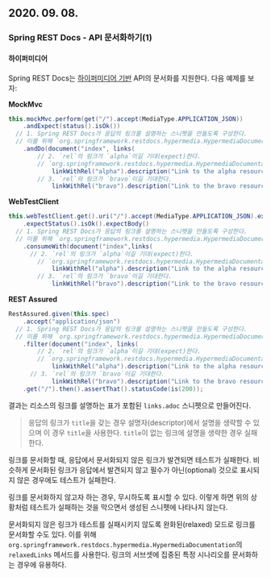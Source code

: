 ## 2020. 09. 08.

### Spring REST Docs - API 문서화하기(1)

#### 하이퍼미디어

Spring REST Docs는 [하이퍼미디어 기반][wikipedia-hateoas] API의 문서화를 지원한다. 다음 예제를 보자:

**MockMvc**

```java
this.mockMvc.perform(get("/").accept(MediaType.APPLICATION_JSON))
	.andExpect(status().isOk())
  // 1. Spring REST Docs가 응답의 링크를 설명하는 스니펫을 만들도록 구성한다. 
  // 이를 위해 `org.springframework.restdocs.hypermedia.HypermediaDocumentation`의 정적 메서드 `links`를 사용한다.
	.andDo(document("index", links( 
    	// 2. `rel`의 링크가 `alpha`이길 기대(expect)한다.
    	// `org.springframework.restdocs.hypermedia.HypermediaDocumentation`의 정적 메서드 `linkWithRel`을 사용한다.
			linkWithRel("alpha").description("Link to the alpha resource"), 
    	// 3. `rel`의 링크가 `bravo`이길 기대한다.
			linkWithRel("bravo").description("Link to the bravo resource")))); 
```

**WebTestClient**

```java
this.webTestClient.get().uri("/").accept(MediaType.APPLICATION_JSON).exchange()
	.expectStatus().isOk().expectBody()
  // 1. Spring REST Docs가 응답의 링크를 설명하는 스니펫을 만들도록 구성한다. 
  // 이를 위해 `org.springframework.restdocs.hypermedia.HypermediaDocumentation`의 정적 메서드 `links`를 사용한다.
	.consumeWith(document("index",links( 
      // 2. `rel`의 링크가 `alpha`이길 기대(expect)한다.
    	// `org.springframework.restdocs.hypermedia.HypermediaDocumentation`의 정적 메서드 `linkWithRel`을 사용한다.
			linkWithRel("alpha").description("Link to the alpha resource"), 
    	// 3. `rel`의 링크가 `bravo`이길 기대한다.
			linkWithRel("bravo").description("Link to the bravo resource")))); 
```

**REST Assured**

```java
RestAssured.given(this.spec)
	.accept("application/json")
  // 1. Spring REST Docs가 응답의 링크를 설명하는 스니펫을 만들도록 구성한다. 
  // 이를 위해 `org.springframework.restdocs.hypermedia.HypermediaDocumentation`의 정적 메서드 `links`를 사용한다.
	.filter(document("index", links( 
	    // 2. `rel`의 링크가 `alpha`이길 기대(expect)한다.
    	// `org.springframework.restdocs.hypermedia.HypermediaDocumentation`의 정적 메서드 `linkWithRel`을 사용한다.
			linkWithRel("alpha").description("Link to the alpha resource"), 
      // 3. `rel`의 링크가 `bravo`이길 기대한다.
			linkWithRel("bravo").description("Link to the bravo resource")))) 
	.get("/").then().assertThat().statusCode(is(200));
```

결과는 리소스의 링크를 설명하는 표가 포함된 `links.adoc` 스니펫으로 만들어진다.

> 응답의 링크가 `title`을 갖는 경우 설명자(descriptor)에서 설명을 생략할 수 있으며 이 경우 `title`을 사용한다. `title`이 없는 링크에 설명을 생략한 경우 실패한다.

링크를 문서화할 때, 응답에서 문서화되지 않은 링크가 발견되면 테스트가 실패한다. 비슷하게 문서화된 링크가 응답에서 발견되지 않고 필수가 아닌(optional) 것으로 표시되지 않은 경우에도 테스트가 실패한다.

링크를 문서화하지 않고자 하는 경우, 무시하도록 표시할 수 있다. 이렇게 하면 위의 상황처럼 테스트가 실패하는 것을 막으면서 생성된 스니펫에 나타나지 않는다.

문서화되지 않은 링크가 테스트를 실패시키지 않도록 완화된(relaxed) 모드로 링크를 문서화할 수도 있다. 이를 위해 `org.springframework.restdocs.hypermedia.HypermediaDocumentation`의 `relaxedLinks` 메서드를 사용한다. 링크의 서브셋에 집중된 특정 시나리오를 문서화하는 경우에 유용하다.



[wikipedia-hateoas]: https://en.wikipedia.org/wiki/HATEOAS